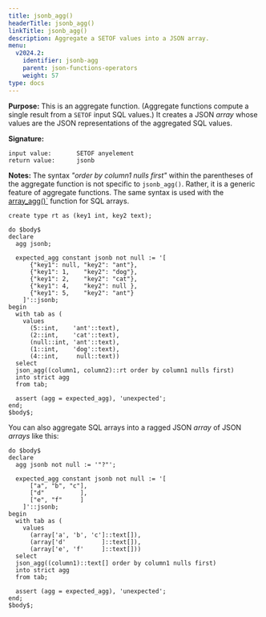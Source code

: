 ```yaml
---
title: jsonb_agg()
headerTitle: jsonb_agg()
linkTitle: jsonb_agg()
description: Aggregate a SETOF values into a JSON array.
menu:
  v2024.2:
    identifier: jsonb-agg
    parent: json-functions-operators
    weight: 57
type: docs
---
```


**Purpose:** This is an aggregate function. (Aggregate functions compute a single result from a `SETOF` input SQL values.) It creates a JSON _array_ whose values are the JSON representations of the aggregated SQL values.

**Signature:**

```
input value:       SETOF anyelement
return value:      jsonb
```

**Notes:** The syntax _"order by column1 nulls first"_ within the parentheses of the aggregate function is not specific to `jsonb_agg()`. Rather, it is a generic feature of aggregate functions. The same syntax is used with the [array_agg()`](../../../type_array/functions-operators/array-agg-unnest/#array-agg) function for SQL arrays.

```plpgsql
create type rt as (key1 int, key2 text);

do $body$
declare
  agg jsonb;

  expected_agg constant jsonb not null := '[
      {"key1": null, "key2": "ant"},
      {"key1": 1,    "key2": "dog"},
      {"key1": 2,    "key2": "cat"},
      {"key1": 4,    "key2": null },
      {"key1": 5,    "key2": "ant"}
    ]'::jsonb;
begin
  with tab as (
    values
      (5::int,    'ant'::text),
      (2::int,    'cat'::text),
      (null::int, 'ant'::text),
      (1::int,    'dog'::text),
      (4::int,     null::text))
  select
  json_agg((column1, column2)::rt order by column1 nulls first)
  into strict agg
  from tab;

  assert (agg = expected_agg), 'unexpected';
end;
$body$;
```
You can also aggregate SQL arrays into a ragged JSON _array_ of JSON _arrays_ like this:
```plpgsql
do $body$
declare
  agg jsonb not null := '"?"';

  expected_agg constant jsonb not null := '[
      ["a", "b", "c"],
      ["d"          ],
      ["e", "f"     ]
    ]'::jsonb;
begin
  with tab as (
    values
      (array['a', 'b', 'c']::text[]),
      (array['d'          ]::text[]),
      (array['e', 'f'     ]::text[]))
  select
  json_agg((column1)::text[] order by column1 nulls first)
  into strict agg
  from tab;

  assert (agg = expected_agg), 'unexpected';
end;
$body$;
```
